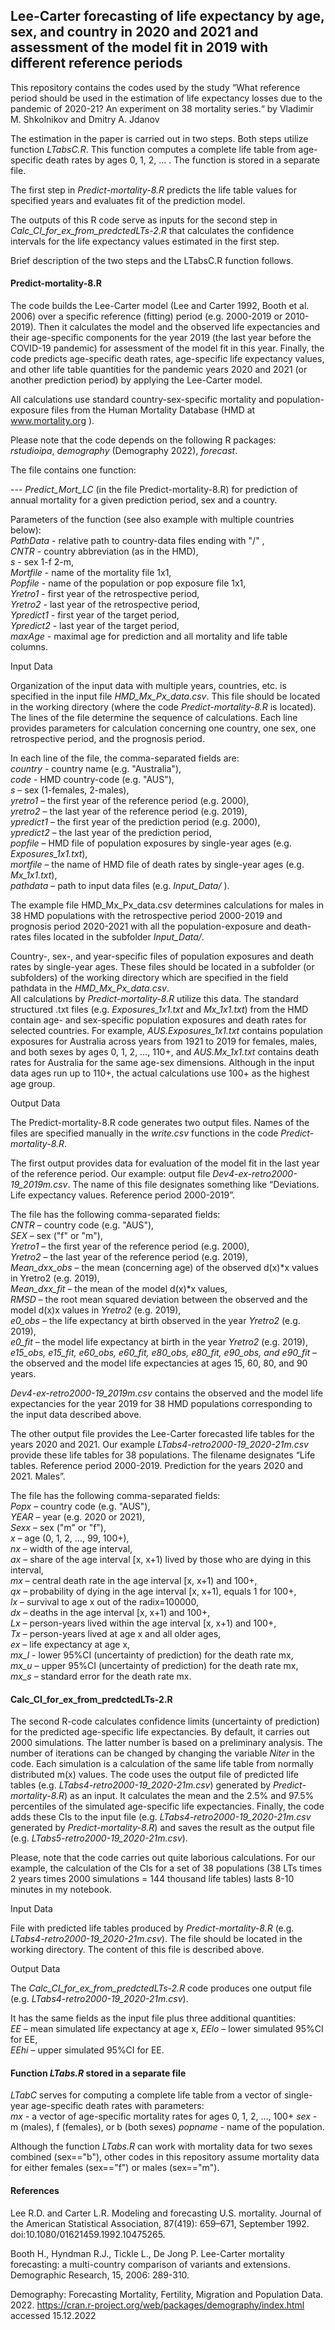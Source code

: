## Lee-Carter forecasting of life expectancy by age, sex, and country in 2020 and 2021 and assessment of the model fit in 2019 with different reference periods  

This repository contains the codes used by the study 
“What reference period should be used in the estimation of life expectancy losses due to the 
pandemic of 2020-21? An experiment on 38 mortality series.“ 
by Vladimir M. Shkolnikov and Dmitry A. Jdanov

The estimation in the paper is carried out in two steps. Both steps utilize function *LTabsC.R*.
This function computes a complete life table from age-specific death rates by ages 0, 1, 2, ... .
The function is stored in a separate file.  
  
The first step in *Predict-mortality-8.R* predicts the life table values for specified years
and evaluates fit of the prediction model.  

The outputs of this R code serve as inputs for the second step in *Calc_CI_for_ex_from_predctedLTs-2.R* 
that calculates the confidence intervals for the life expectancy values estimated in the first step.   

Brief description of the two steps and the LTabsC.R function follows.


#### Predict-mortality-8.R

The code builds the Lee-Carter model (Lee and Carter 1992, Booth et al. 2006) over a specific 
reference (fitting) period (e.g. 2000-2019 or 2010-2019). Then it calculates the model and the 
observed life expectancies and their age-specific components for the year 2019 (the last year 
before the COVID-19 pandemic) for assessment of the model fit in this year. Finally, the code 
predicts age-specific death rates, age-specific life expectancy values, and other life table 
quantities for the pandemic years 2020 and 2021 (or another prediction period) by applying 
the Lee-Carter model.  

All calculations use standard country-sex-specific mortality and population-exposure files 
from the Human Mortality Database (HMD at www.mortality.org ).  

Please note that the code depends on the following R packages:  
*rstudioipa*, *demography* (Demography 2022), *forecast*.  

The file contains one function:  
  
--- *Predict_Mort_LC* (in the file Predict-mortality-8.R) for prediction of annual mortality
     for a given prediction period, sex and a country.  
     
Parameters of the function (see also example with multiple countries below):  
   *PathData* - relative path to country-data files ending with "/" ,  
   *CNTR* - country abbreviation (as in the HMD),  
   *s* - sex 1-f  2-m,  
   *Mortfile* - name of the mortality file 1x1,  
   *Popfile* - name of the population or pop exposure file 1x1,  
   *Yretro1* - first year of the retrospective period,  
   *Yretro2* - last year of the retrospective period,  
   *Ypredict1* - first year of the target period,  
   *Ypredict2* - last year of the target period,  
   *maxAge* - maximal age for prediction and all mortality and life table columns.  
  
Input Data 

Organization of the input data with multiple years, countries, etc. is specified in the input 
file *HMD_Mx_Px_data.csv*. This file should be located in the working directory (where the code 
*Predict-mortality-8.R* is located). The lines of the file determine the sequence of calculations. 
Each line provides parameters for calculation concerning one country, one sex, one retrospective 
period, and the prognosis period. 

In each line of the file, the comma-separated fields are:  
    *country* - country name (e.g. "Australia"),   
    *code* - HMD country-code (e.g. "AUS"),  
    *s* – sex (1-females, 2-males),   
    *yretro1* – the first year of the reference period (e.g. 2000),   
    *yretro2* – the last year of the reference period (e.g. 2019),   
    *ypredict1* – the first year of the prediction period (e.g. 2000),   
    *ypredict2* – the last year of the prediction period,   
    *popfile* – HMD file of population exposures by single-year ages (e.g. *Exposures_1x1.txt*),   
    *mortfile* – the name of HMD file of death rates by single-year ages (e.g. *Mx_1x1.txt*),   
    *pathdata* – path to input data files (e.g. *Input_Data/* ).   

The example file HMD_Mx_Px_data.csv determines calculations for males in 38 HMD populations with 
the retrospective period 2000-2019 and prognosis period 2020-2021 with all the population-exposure 
and death-rates files located in the subfolder *Input_Data/*.  

Country-, sex-, and year-specific files of population exposures and death rates by single-year ages. 
These files should be located in a subfolder (or subfolders) of the working directory which are specified 
in the field pathdata in the *HMD_Mx_Px_data.csv*.  
All calculations by *Predict-mortality-8.R* utilize this data. The standard structured .txt files (e.g. 
*Exposures_1x1.txt* and *Mx_1x1.txt*)  from the HMD contain age- and sex-specific population exposures 
and death rates for selected countries. For example, *AUS.Exposures_1x1.txt* contains population exposures 
for Australia across years from 1921 to 2019 for females, males, and both sexes by ages 0, 1, 2, …, 110+, 
and *AUS.Mx_1x1.txt* contains death rates for Australia for the same age-sex dimensions. Although in the input 
data ages run up to 110+, the actual calculations use 100+ as the highest age group.  

Output Data
     
The Predict-mortality-8.R code generates two output files. Names of the files are specified manually in the 
*write.csv* functions in the code *Predict-mortality-8.R*.

The first output provides data for evaluation of the model fit in the last year of the reference 
period. Our example: output file *Dev4-ex-retro2000-19_2019m.csv*.  The name of this file 
designates something like “Deviations. Life expectancy values. Reference period 2000-2019”. 

The file has the following comma-separated fields:  
    *CNTR* – country code (e.g. "AUS"),   
    *SEX* – sex ("f" or "m"),   
    *Yretro1* – the first year of the reference period (e.g. 2000),   
    *Yretro2* – the last year of the reference period (e.g. 2019),   
    *Mean_dxx_obs* – the mean (concerning age) of the observed d(x)*x values in Yretro2 (e.g. 2019),  
    *Mean_dxx_fit* – the mean of the model d(x)*x values,   
    *RMSD* – the root mean squared deviation between the observed and the model d(x)x values in *Yretro2* (e.g. 2019),   
    *e0_obs* – the life expectancy at birth observed in the year *Yretro2* (e.g. 2019),   
    *e0_fit* – the model life expectancy at birth in the year *Yretro2* (e.g. 2019),  
    *e15_obs, e15_fit, e60_obs, e60_fit, e80_obs, e80_fit, e90_obs, and e90_fit* – the observed 
     and the model life expectancies at ages 15, 60, 80, and 90 years.

*Dev4-ex-retro2000-19_2019m.csv* contains the observed and the model life expectancies for the 
year 2019 for 38 HMD populations corresponding to the input data described above.
 
The other output file provides the Lee-Carter forecasted life tables for the years 2020 and 2021. 
Our example *LTabs4-retro2000-19_2020-21m.csv* provide these life tables for 38 populations. 
The filename designates “Life tables. Reference period 2000-2019. Prediction for the years 2020 and 2021. Males”.  

The file has the following comma-separated fields:  
    *Popx* – country code (e.g. "AUS"),  
    *YEAR* – year (e.g. 2020 or 2021),  
    *Sexx* – sex ("m" or "f"),  
    *x* – age (0, 1, 2, …, 99, 100+),  
    *nx* – width of the age interval,  
    *ax* – share of the age interval [x, x+1) lived by those who are dying in this interval,   
    *mx* – central death rate in the age interval [x, x+1) and 100+,  
    *qx* – probability of dying in the age interval [x, x+1), equals 1 for 100+,  
    *lx* – survival to age x out of the radix=100000,  
    *dx* – deaths in the age interval [x, x+1) and 100+,  
    *Lx* – person-years lived within the age interval [x, x+1) and 100+,  
    *Tx* – person-years lived at age x and all older ages,  
    *ex* – life expectancy at age x,  
    *mx_l* - lower 95%CI (uncertainty of prediction) for the death rate mx,  
    *mx_u* – upper 95%CI (uncertainty of prediction) for the death rate mx,   
    *mx_s* – standard error for the death rate mx.  


#### Calc_CI_for_ex_from_predctedLTs-2.R    

The second R-code calculates confidence limits (uncertainty of prediction) for the predicted 
age-specific life expectancies. By default, it carries out 2000 simulations. The latter number îs 
based on a preliminary analysis. The number of iterations can be changed by changing the variable *Niter*
in the code. 
Each simulation is a calculation of the same life table from normally distributed m(x) values. 
The code uses the output file of predicted life tables (e.g. *LTabs4-retro2000-19_2020-21m.csv*)
generated by *Predict-mortality-8.R*) as an input. It calculates the mean and the 2.5% and 97.5%
percentiles of the simulated age-specific life expectancies. Finally, the code adds these CIs to the 
input file (e.g. *LTabs4-retro2000-19_2020-21m.csv* generated by *Predict-mortality-8.R*) and saves 
the result as the output file (e.g. *LTabs5-retro2000-19_2020-21m.csv*). 

Please, note that the code carries out quite laborious calculations. For our example, the calculation 
of the CIs for a set of 38 populations (38 LTs times 2 years times 2000 simulations = 144 thousand 
life tables) lasts 8-10 minutes in my notebook.          

Input Data

File with predicted life tables produced by *Predict-mortality-8.R* (e.g. *LTabs4-retro2000-19_2020-21m.csv*).
The file should be located in the working directory. The content of this file is described above.  

Output Data
     
The *Calc_CI_for_ex_from_predctedLTs-2.R* code produces one output file (e.g. *LTabs4-retro2000-19_2020-21m.csv*).

It has the same fields as the input file plus three additional quantities:  
    *EE* – mean simulated life expectancy at age x,
    *EElo* – lower simulated 95%CI for EE,  
    *EEhi* – upper simulated 95%CI for EE. 


#### Function *LTabs.R* stored in a separate file 

*LTabC* serves for computing a complete life table from a vector of single-year age-specific death rates with parameters:  
     *mx* - a vector of age-specific mortality rates for ages 0, 1, 2, …, 100+
     *sex* -  m (males), f (females), or b (both sexes)
     *popname*  - name of the population.

Although the function *LTabs.R* can work with mortality data for two sexes combined (sex=="b"), other codes in this
repository assume mortality data for either females (sex=="f") or males (sex=="m").       
  

#### References    

Lee R.D. and Carter L.R. Modeling and forecasting U.S. mortality. Journal of the American Statistical 
Association, 87(419): 659–671, September 1992. doi:10.1080/01621459.1992.10475265.

Booth H., Hyndman R.J., Tickle L., De Jong P. Lee-Carter mortality forecasting: a multi-country comparison 
of variants and extensions. Demographic Research, 15, 2006: 289-310.

Demography: Forecasting Mortality, Fertility, Migration and Population Data. 2022.
https://cran.r-project.org/web/packages/demography/index.html accessed 15.12.2022


